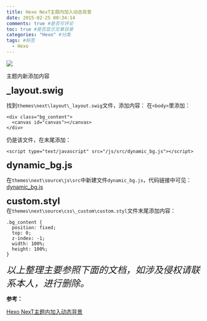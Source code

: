 ```yaml
---
title: Hexo NexT主题内加入动态背景
date: 2015-02-25 00:34:14
comments: true #是否可评论 
toc: true #是否显示文章目录
categories: "Hexo" #分类 
tags: #标签 
  - Hexo
---
```


![](https://i.imgur.com/U9BvluU.jpg)

<!--more-->
主题内新添加内容

<font size="5">**_layout.swig**</font><br /> 

找到`themes\next\layout\_layout.swig`文件，添加内容：
在`<body>`里添加：

    <div class="bg_content">
      <canvas id="canvas"></canvas>
    </div>



仍是该文件，在末尾添加：

    <script type="text/javascript" src="/js/src/dynamic_bg.js"></script>

<font size="5">**dynamic_bg.js**</font><br /> 

在`themes\next\source\js\src`中新建文件`dynamic_bg.js`，代码链接中可见：[dynamic_bg.js](https://github.com/asdfv1929/asdfv1929.github.io/blob/master/js/src/dynamic_bg.js)

<font size="5">**custom.styl**</font><br /> 
在`themes\next\source\css\_custom\custom.styl`文件末尾添加内容：

    .bg_content {
      position: fixed;
      top: 0;
      z-index: -1;
      width: 100%;
      height: 100%;
    }
    
<font size="5">*以上整理主要参照下面的文档，如涉及侵权请联系本人，进行删除。*</font><br /> 

**参考：**

[Hexo NexT主题内加入动态背景](https://asdfv1929.github.io/2018/07/07/next-add-dynamicbg/)
